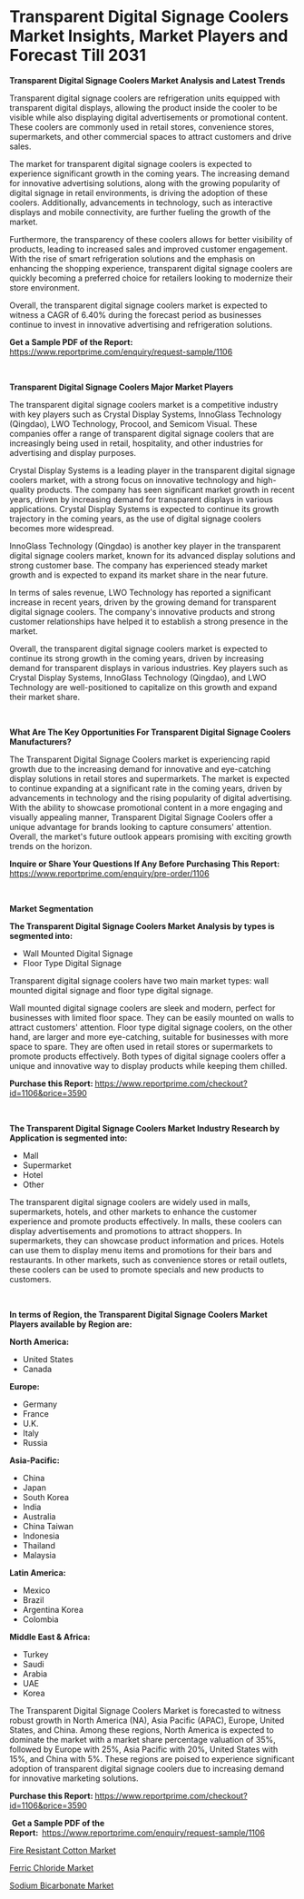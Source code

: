 <p><h1>Transparent Digital Signage Coolers Market Insights, Market Players and Forecast Till 2031</h1></p><p><strong>Transparent Digital Signage Coolers Market Analysis and Latest Trends</strong></p>
<p><p>Transparent digital signage coolers are refrigeration units equipped with transparent digital displays, allowing the product inside the cooler to be visible while also displaying digital advertisements or promotional content. These coolers are commonly used in retail stores, convenience stores, supermarkets, and other commercial spaces to attract customers and drive sales.</p><p>The market for transparent digital signage coolers is expected to experience significant growth in the coming years. The increasing demand for innovative advertising solutions, along with the growing popularity of digital signage in retail environments, is driving the adoption of these coolers. Additionally, advancements in technology, such as interactive displays and mobile connectivity, are further fueling the growth of the market.</p><p>Furthermore, the transparency of these coolers allows for better visibility of products, leading to increased sales and improved customer engagement. With the rise of smart refrigeration solutions and the emphasis on enhancing the shopping experience, transparent digital signage coolers are quickly becoming a preferred choice for retailers looking to modernize their store environment.</p><p>Overall, the transparent digital signage coolers market is expected to witness a CAGR of 6.40% during the forecast period as businesses continue to invest in innovative advertising and refrigeration solutions.</p></p>
<p><strong>Get a Sample PDF of the Report:&nbsp;</strong> <a href="https://www.reportprime.com/enquiry/request-sample/1106">https://www.reportprime.com/enquiry/request-sample/1106</a></p>
<p>&nbsp;</p>
<p><strong>Transparent Digital Signage Coolers Major Market Players</strong></p>
<p><p>The transparent digital signage coolers market is a competitive industry with key players such as Crystal Display Systems, InnoGlass Technology (Qingdao), LWO Technology, Procool, and Semicom Visual. These companies offer a range of transparent digital signage coolers that are increasingly being used in retail, hospitality, and other industries for advertising and display purposes.</p><p>Crystal Display Systems is a leading player in the transparent digital signage coolers market, with a strong focus on innovative technology and high-quality products. The company has seen significant market growth in recent years, driven by increasing demand for transparent displays in various applications. Crystal Display Systems is expected to continue its growth trajectory in the coming years, as the use of digital signage coolers becomes more widespread.</p><p>InnoGlass Technology (Qingdao) is another key player in the transparent digital signage coolers market, known for its advanced display solutions and strong customer base. The company has experienced steady market growth and is expected to expand its market share in the near future.</p><p>In terms of sales revenue, LWO Technology has reported a significant increase in recent years, driven by the growing demand for transparent digital signage coolers. The company's innovative products and strong customer relationships have helped it to establish a strong presence in the market.</p><p>Overall, the transparent digital signage coolers market is expected to continue its strong growth in the coming years, driven by increasing demand for transparent displays in various industries. Key players such as Crystal Display Systems, InnoGlass Technology (Qingdao), and LWO Technology are well-positioned to capitalize on this growth and expand their market share.</p></p>
<p>&nbsp;</p>
<p><strong>What Are The Key Opportunities For Transparent Digital Signage Coolers Manufacturers?</strong></p>
<p><p>The Transparent Digital Signage Coolers market is experiencing rapid growth due to the increasing demand for innovative and eye-catching display solutions in retail stores and supermarkets. The market is expected to continue expanding at a significant rate in the coming years, driven by advancements in technology and the rising popularity of digital advertising. With the ability to showcase promotional content in a more engaging and visually appealing manner, Transparent Digital Signage Coolers offer a unique advantage for brands looking to capture consumers' attention. Overall, the market's future outlook appears promising with exciting growth trends on the horizon.</p></p>
<p><strong>Inquire or Share Your Questions If Any Before Purchasing This Report:</strong> <a href="https://www.reportprime.com/enquiry/pre-order/1106">https://www.reportprime.com/enquiry/pre-order/1106</a></p>
<p>&nbsp;</p>
<p><strong>Market Segmentation</strong></p>
<p><strong>The Transparent Digital Signage Coolers Market Analysis by types is segmented into:</strong></p>
<p><ul><li>Wall Mounted Digital Signage</li><li>Floor Type Digital Signage</li></ul></p>
<p><p>Transparent digital signage coolers have two main market types: wall mounted digital signage and floor type digital signage. </p><p>Wall mounted digital signage coolers are sleek and modern, perfect for businesses with limited floor space. They can be easily mounted on walls to attract customers' attention. Floor type digital signage coolers, on the other hand, are larger and more eye-catching, suitable for businesses with more space to spare. They are often used in retail stores or supermarkets to promote products effectively. Both types of digital signage coolers offer a unique and innovative way to display products while keeping them chilled.</p></p>
<p><strong>Purchase this Report:&nbsp;</strong><a href="https://www.reportprime.com/checkout?id=1106&price=3590">https://www.reportprime.com/checkout?id=1106&price=3590</a></p>
<p>&nbsp;</p>
<p><strong>The Transparent Digital Signage Coolers Market Industry Research by Application is segmented into:</strong></p>
<p><ul><li>Mall</li><li>Supermarket</li><li>Hotel</li><li>Other</li></ul></p>
<p><p>The transparent digital signage coolers are widely used in malls, supermarkets, hotels, and other markets to enhance the customer experience and promote products effectively. In malls, these coolers can display advertisements and promotions to attract shoppers. In supermarkets, they can showcase product information and prices. Hotels can use them to display menu items and promotions for their bars and restaurants. In other markets, such as convenience stores or retail outlets, these coolers can be used to promote specials and new products to customers.</p></p>
<p>&nbsp;</p>
<p><strong>In terms of Region, the Transparent Digital Signage Coolers Market Players available by Region are:</strong></p>
<p>
    <p> <strong> North America: </strong>
        <ul>
            <li>United States</li>
            <li>Canada</li>
        </ul>
        </p> 
    <p> <strong> Europe: </strong>
        <ul>
            <li>Germany</li>
            <li>France</li>
            <li>U.K.</li>
            <li>Italy</li>
            <li>Russia</li>
        </ul>
        </p> 
    <p> <strong> Asia-Pacific: </strong>
        <ul>
            <li>China</li>
            <li>Japan</li>
            <li>South Korea</li>
            <li>India</li>
            <li>Australia</li>
            <li>China Taiwan</li>
            <li>Indonesia</li>
            <li>Thailand</li>
            <li>Malaysia</li>
        </ul>
        </p> 
    <p> <strong> Latin America: </strong>
        <ul>
            <li>Mexico</li>
            <li>Brazil</li>
            <li>Argentina Korea</li>
            <li>Colombia</li>
        </ul>
        </p> 
    <p> <strong> Middle East & Africa: </strong>
        <ul>
            <li>Turkey</li>
            <li>Saudi</li>
            <li>Arabia</li>
            <li>UAE</li>
            <li>Korea</li>
        </ul>
    </p>
    </p>
<p><p>The Transparent Digital Signage Coolers Market is forecasted to witness robust growth in North America (NA), Asia Pacific (APAC), Europe, United States, and China. Among these regions, North America is expected to dominate the market with a market share percentage valuation of 35%, followed by Europe with 25%, Asia Pacific with 20%, United States with 15%, and China with 5%. These regions are poised to experience significant adoption of transparent digital signage coolers due to increasing demand for innovative marketing solutions.</p></p>
<p><strong>Purchase this Report: </strong><a href="https://www.reportprime.com/checkout?id=1106&price=3590">https://www.reportprime.com/checkout?id=1106&price=3590</a></p>
<p>&nbsp;<strong>Get a Sample PDF of the Report:&nbsp;&nbsp;</strong><a href="https://www.reportprime.com/enquiry/request-sample/1106">https://www.reportprime.com/enquiry/request-sample/1106</a></p>
<p><strong></strong></p>
<p><p><a href="https://automatic-knee-4c7.notion.site/Fire-Resistant-Cotton-Market-Furnish-Information-about-Market-Size-Market-Share-Market-Dynamics-a-3a95bb6cecc640028437e25f5a2bbbf8">Fire Resistant Cotton Market</a></p><p><a href="https://automatic-knee-4c7.notion.site/Ferric-Chloride-Market-Size-Reflecting-a-Forecast-Till-2031-Market-By-Type-By-Application-and-By-G-3d6e11e6c3cf4b8382e9a3b2348020f6">Ferric Chloride Market</a></p><p><a href="https://sulfuric-clavicle-d39.notion.site/Sodium-Bicarbonate-Market-Size-Market-Trends-and-Growth-Outlook-forecasted-for-period-from-2024-to-a93d79c404a346db86e34cf49b7952e3">Sodium Bicarbonate Market</a></p></p>